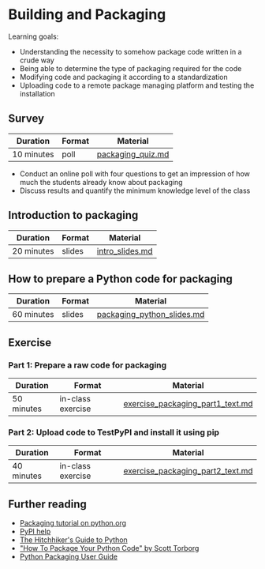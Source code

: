 # Building and Packaging

Learning goals:

- Understanding the necessity to somehow package code written in a crude way
- Being able to determine the type of packaging required for the code
- Modifying code and packaging it according to a standardization
- Uploading code to a remote package managing platform and testing the installation

## Survey

| Duration | Format | Material |
| --- | --- | --- |
| 10 minutes | poll | [packaging_quiz.md](https://github.com/Simulation-Software-Engineering/Lecture-Material/blob/main/building-and-packaging/packaging_quiz.md) |

- Conduct an online poll with four questions to get an impression of how much the students already know about packaging
- Discuss results and quantify the minimum knowledge level of the class

## Introduction to packaging

| Duration | Format | Material |
| --- | --- | --- |
| 20 minutes | slides | [intro_slides.md](https://github.com/Simulation-Software-Engineering/Lecture-Material/blob/main/building-and-packaging/intro_slides.md) |

## How to prepare a Python code for packaging

| Duration | Format | Material |
| --- | --- | --- |
| 60 minutes | slides | [packaging_python_slides.md](https://github.com/Simulation-Software-Engineering/Lecture-Material/blob/main/building-and-packaging/packaging_python_slides) |

## Exercise

### Part 1: Prepare a raw code for packaging

| Duration | Format | Material |
| --- | --- | --- |
| 50 minutes | in-class exercise | [exercise_packaging_part1_text.md](https://github.com/Simulation-Software-Engineering/Lecture-Material/blob/main/building-and-packaging/exercise_packaging_part1_text.md) |

### Part 2: Upload code to TestPyPI and install it using pip

| Duration | Format | Material |
| --- | --- | --- |
| 40 minutes | in-class exercise | [exercise_packaging_part2_text.md](https://github.com/Simulation-Software-Engineering/Lecture-Material/blob/main/building-and-packaging/exercise_packaging_part2_text.md) |

## Further reading

- [Packaging tutorial on python.org](https://packaging.python.org/tutorials/packaging-projects/)
- [PyPI help](https://pypi.org/help/)
- [The Hitchhiker's Guide to Python](https://docs.python-guide.org/shipping/packaging/)
- ["How To Package Your Python Code" by Scott Torborg](https://python-packaging.readthedocs.io/en/latest/)
- [Python Packaging User Guide](https://packaging.python.org/)
